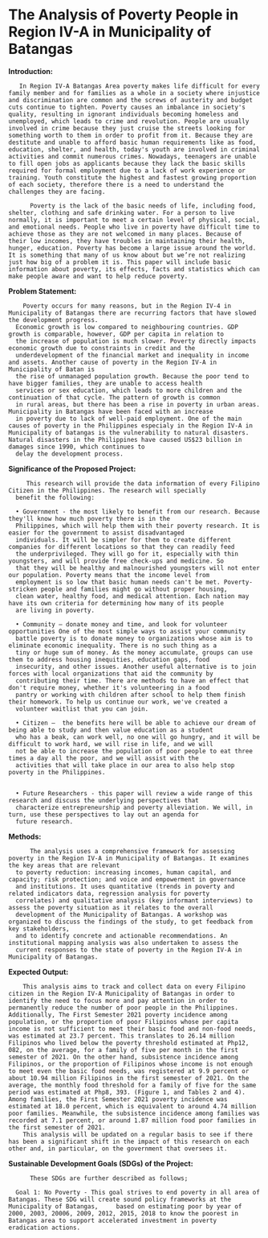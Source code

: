 # The Analysis of Poverty People in Region IV-A in Municipality of Batangas

**Introduction:**

       In Region IV-A Batangas Area poverty makes life difficult for every family member and for families as a whole in a society where injustice and discrimination are common and the screws of austerity and budget cuts continue to tighten. Poverty causes an imbalance in society's quality, resulting in ignorant individuals becoming homeless and unemployed, which leads to crime and revolution. People are usually involved in crime because they just cruise the streets looking for something worth to them in order to profit from it. Because they are destitute and unable to afford basic human requirements like as food, education, shelter, and health, today's youth are involved in criminal activities and commit numerous crimes. Nowadays, teenagers are unable to fill open jobs as applicants because they lack the basic skills required for formal employment due to a lack of work experience or training. Youth constitute the highest and fastest growing proportion of each society, therefore there is a need to understand the challenges they are facing. 
            
          Poverty is the lack of the basic needs of life, including food, shelter, clothing and safe drinking water. For a person to live normally, it is important to meet a certain level of physical, social, and emotional needs. People who live in poverty have difficult time to achieve those as they are not welcomed in many places. Because of their low incomes, they have troubles in maintaining their health, hunger, education. Poverty has become a large issue around the world. It is something that many of us know about but we’re not realizing just how big of a problem it is. This paper will include basic information about poverty, its effects, facts and statistics which can make people aware and want to help reduce poverty.

**Problem Statement:**

        Poverty occurs for many reasons, but in the Region IV-4 in Municipality of Batangas there are recurring factors that have slowed the development progress. 
      Economic growth is low compared to neighbouring countries. GDP growth is comparable, however, GDP per capita in relation to 
      the increase of population is much slower. Poverty directly impacts economic growth due to constraints in credit and the 
      underdevelopment of the financial market and inequality in income and assets. Another cause of poverty in the Region IV-A in Municipality of Batan is 
      the rise of unmanaged population growth. Because the poor tend to have bigger families, they are unable to access health 
      services or sex education, which leads to more children and the continuation of that cycle. The pattern of growth is common 
      in rural areas, but there has been a rise in poverty in urban areas. Municipality in Batangas have been faced with an increase
      in poverty due to lack of well-paid employment. One of the main causes of poverty in the Philippines especialy in the Region IV-A in Municipality of batangas is the vulnerability to natural disasters. Natural disasters in the Philippines have caused US$23 billion in damages since 1990, which continues to 
      delay the development process. 

**Significance of the Proposed Project:**
      
         This research will provide the data information of every Filipino Citizen in the Philippines. The research will specially 
      benefit the following:
      
      • Government - the most likely to benefit from our research. Because they'll know how much poverty there is in the 
      Philippines, which will help them with their poverty research. It is easier for the government to assist disadvantaged 
      individuals. It will be simpler for them to create different companies for different locations so that they can readily feed
      the underprivileged. They will go for it, especially with thin youngsters, and will provide free check-ups and medicine. So
      that they will be healthy and malnourished youngsters will not enter our population. Poverty means that the income level from 
      employment is so low that basic human needs can't be met. Poverty-stricken people and families might go without proper housing, 
      clean water, healthy food, and medical attention. Each nation may have its own criteria for determining how many of its people 
      are living in poverty.

      • Community – donate money and time, and look for volunteer opportunities One of the most simple ways to assist your community 
      battle poverty is to donate money to organizations whose aim is to eliminate economic inequality. There is no such thing as a 
      tiny or huge sum of money. As the money accumulate, groups can use them to address housing inequities, education gaps, food 
      insecurity, and other issues. Another useful alternative is to join forces with local organizations that aid the community by 
      contributing their time. There are methods to have an effect that don't require money, whether it's volunteering in a food 
      pantry or working with children after school to help them finish their homework. To help us continue our work, we've created a 
      volunteer waitlist that you can join.

      • Citizen –  the benefits here will be able to achieve our dream of being able to study and then value education as a student 
      who has a beak, can work well, no one will go hungry, and it will be difficult to work hard, we will rise in life, and we will
      not be able to increase the population of poor people to eat three times a day all the poor, and we will assist with the 
      activities that will take place in our area to also help stop poverty in the Philippines.


      • Future Researchers - this paper will review a wide range of this research and discuss the underlying perspectives that 
      characterize entrepreneurship and poverty alleviation. We will, in turn, use these perspectives to lay out an agenda for 
      future research.

**Methods:**

      	  The analysis uses a comprehensive framework for assessing poverty in the Region IV-A in Municipality of Batangas. It examines the key areas that are relevant 
      to poverty reduction: increasing incomes, human capital, and capacity; risk protection; and voice and empowerment in governance 
      and institutions. It uses quantitative (trends in poverty and related indicators data, regression analysis for poverty 
      correlates) and qualitative analysis (key informant interviews) to assess the poverty situation as it relates to the overall 
      development of the Municipality of Batangas. A workshop was organized to discuss the findings of the study, to get feedback from key stakeholders,
      and to identify concrete and actionable recommendations. An institutional mapping analysis was also undertaken to assess the 
      current responses to the state of poverty in the Region IV-A in Municipality of Batangas.

**Expected Output:**
        
        This analysis aims to track and collect data on every Filipino citizen in the Region IV-A Municipality of Batangas in order to identify the need to focus more and pay attention in order to permanently reduce the number of poor people in the Philippines. Additionally, The First Semester 2021 poverty incidence among population, or the proportion of poor Filipinos whose per capita income is not sufficient to meet their basic food and non-food needs, was estimated at 23.7 percent. This translates to 26.14 million Filipinos who lived below the poverty threshold estimated at Php12, 082, on the average, for a family of five per month in the first semester of 2021. On the other hand, subsistence incidence among Filipinos, or the proportion of Filipinos whose income is not enough to meet even the basic food needs, was registered at 9.9 percent or about 10.94 million Filipinos in the first semester of 2021. On the average, the monthly food threshold for a family of five for the same period was estimated at Php8, 393. (Figure 1, and Tables 2 and 4). Among families, the First Semester 2021 poverty incidence was estimated at 18.0 percent, which is equivalent to around 4.74 million poor families. Meanwhile, the subsistence incidence among families was recorded at 7.1 percent, or around 1.87 million food poor families in the first semester of 2021. 
        This analysis will be updated on a regular basis to see if there has been a significant shift in the impact of this research on each other and, in particular, on the government that oversees it.


**Sustainable Development Goals (SDGs) of the Project:**
	
          These SDGs are further described as follows;

      Goal 1: No Poverty - This goal strives to end poverty in all area of Batangas. These SDG will create sound policy frameworks at the Municipality of Batangas, 	based on estimating poor by year of 2000, 2003, 20006, 2009, 2012, 2015, 2018 to know the poorest in Batangas area to support accelerated investment in poverty 	eradication actions.
      
